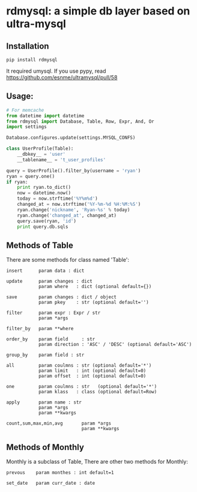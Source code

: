 # rdmysql: a simple db layer based on ultra-mysql

## Installation

    pip install rdmysql

It required umysql. If you use pypy, read https://github.com/esnme/ultramysql/pull/58

## Usage:

``` python
# For memcache
from datetime import datetime
from rdmysql import Database, Table, Row, Expr, And, Or
import settings

Database.configures.update(settings.MYSQL_CONFS)

class UserProfile(Table):
    __dbkey__ = 'user'
    __tablename__ = 't_user_profiles'

query = UserProfile().filter_by(username = 'ryan')
ryan = query.one()
if ryan:
    print ryan.to_dict()
    now = datetime.now()
    today = now.strftime('%Y%m%d')
    changed_at = now.strftime('%Y-%m-%d %H:%M:%S')
    ryan.change('nickname', 'Ryan-%s' % today)
    ryan.change('changed_at', changed_at)
    query.save(ryan, 'id')
    print query.db.sqls
```

## Methods of Table

There are some methods for class named 'Table':
    
    insert      param data : dict
    
    update      param changes : dict
                param where   : dict (optional default={})
    
    save        param changes : dict / object
                param pkey    : str (optional default='')
    
    filter      param expr : Expr / str
                param *args
    
    filter_by   param **where
    
    order_by    param field     : str
                param direction : 'ASC' / 'DESC' (optional default='ASC')
    
    group_by    param field : str
    
    all         param coulmns : str (optional default='*')
                param limit   : int (optional default=0)
                param offset  : int (optional default=0)
    
    one         param coulmns : str   (optional default='*')
                param klass   : class (optional default=Row)
    
    apply       param name : str
                param *args
                param **kwargs
    
    count,sum,max,min,avg       param *args
                                param **kwargs

## Methods of Monthly

Monthly is a subclass of Table, There are other two methods for Monthly:
    
    prevous    param monthes : int default=1
    
    set_date   param curr_date : date
